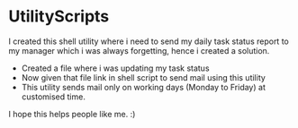 # UtilityScripts

I created this shell utility where i need to send my daily task status report to my manager which i was always forgetting, hence i created a solution.

- Created a file where i was updating my task status
- Now given that file link in shell script to send mail using this utility
- This utility sends mail only on working days (Monday to Friday) at customised time.

I hope this helps people like me. :)
